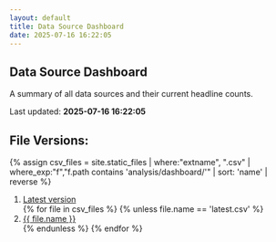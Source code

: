 ```yaml
---
layout: default
title: Data Source Dashboard
date: 2025-07-16 16:22:05
---
```


## Data Source Dashboard

A summary of all data sources and their current headline counts.

<p>Last updated: <strong>2025-07-16 16:22:05</strong></p>

<div id="dashboard-table"></div>
<script>
function loadCsvTable(sel, csvPath){
  fetch(csvPath)
    .then(r => r.text())
    .then(text => {
      const rows = csvToObjects(text);
      const table = ArrTabler(rows);
      $(sel).html(table);
      new DataTable(sel + ' table', {
        order: [[0, 'desc']],
        columnDefs: [
          { targets: '_all', className: 'dt-head-left dt-body-left' }
        ]
      });
    })
    .catch(() => {
      $(sel).text('Unable to load data.');
    });
}

document.addEventListener('DOMContentLoaded', function(){
  loadCsvTable('#dashboard-table', './latest.csv');
});
</script>

## File Versions:
{% assign csv_files = site.static_files | where:"extname", ".csv" | where_exp:"f","f.path contains 'analysis/dashboard/'" | sort: 'name' | reverse %}
<ol>
  <li><a href="./latest.csv">Latest version</a></li>
  {% for file in csv_files %}
    {% unless file.name == 'latest.csv' %}
  <li><a href="./{{ file.name }}">{{ file.name }}</a></li>
    {% endunless %}
  {% endfor %}
</ol>
